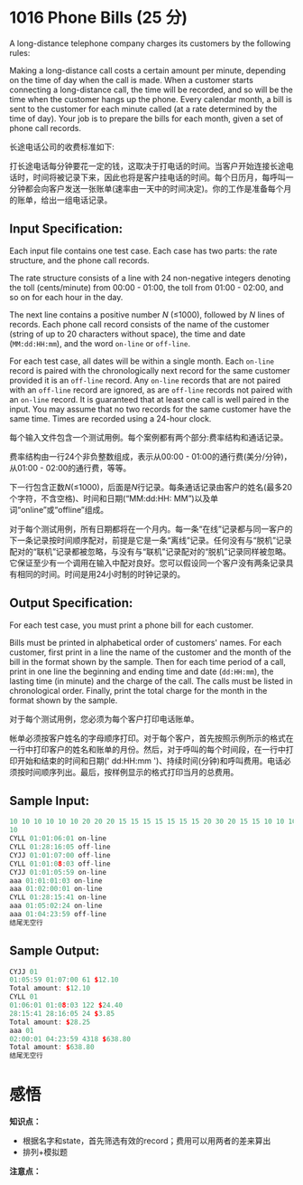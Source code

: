 # 1016 Phone Bills (25 分)

A long-distance telephone company charges its customers by the following rules:

Making a long-distance call costs a certain amount per minute, depending on the time of day when the call is made. When a customer starts connecting a long-distance call, the time will be recorded, and so will be the time when the customer hangs up the phone. Every calendar month, a bill is sent to the customer for each minute called (at a rate determined by the time of day). Your job is to prepare the bills for each month, given a set of phone call records.

长途电话公司的收费标准如下:

打长途电话每分钟要花一定的钱，这取决于打电话的时间。当客户开始连接长途电话时，时间将被记录下来，因此也将是客户挂电话的时间。每个日历月，每呼叫一分钟都会向客户发送一张账单(速率由一天中的时间决定)。你的工作是准备每个月的账单，给出一组电话记录。

## Input Specification:

Each input file contains one test case. Each case has two parts: the rate structure, and the phone call records.

The rate structure consists of a line with 24 non-negative integers denoting the toll (cents/minute) from 00:00 - 01:00, the toll from 01:00 - 02:00, and so on for each hour in the day.

The next line contains a positive number *N* (≤1000), followed by *N* lines of records. Each phone call record consists of the name of the customer (string of up to 20 characters without space), the time and date (`MM:dd:HH:mm`), and the word `on-line` or `off-line`.

For each test case, all dates will be within a single month. Each `on-line` record is paired with the chronologically next record for the same customer provided it is an `off-line` record. Any `on-line` records that are not paired with an `off-line` record are ignored, as are `off-line` records not paired with an `on-line` record. It is guaranteed that at least one call is well paired in the input. You may assume that no two records for the same customer have the same time. Times are recorded using a 24-hour clock.

每个输入文件包含一个测试用例。每个案例都有两个部分:费率结构和通话记录。

费率结构由一行24个非负整数组成，表示从00:00 - 01:00的通行费(美分/分钟)，从01:00 - 02:00的通行费，等等。

下一行包含正数*N*(≤1000)，后面是*N*行记录。每条通话记录由客户的姓名(最多20个字符，不含空格)、时间和日期(“MM:dd:HH: MM”)以及单词“online”或“offline”组成。

对于每个测试用例，所有日期都将在一个月内。每一条“在线”记录都与同一客户的下一条记录按时间顺序配对，前提是它是一条“离线”记录。任何没有与“脱机”记录配对的“联机”记录都被忽略，与没有与“联机”记录配对的“脱机”记录同样被忽略。它保证至少有一个调用在输入中配对良好。您可以假设同一个客户没有两条记录具有相同的时间。时间是用24小时制的时钟记录的。

## Output Specification:

For each test case, you must print a phone bill for each customer.

Bills must be printed in alphabetical order of customers' names. For each customer, first print in a line the name of the customer and the month of the bill in the format shown by the sample. Then for each time period of a call, print in one line the beginning and ending time and date (`dd:HH:mm`), the lasting time (in minute) and the charge of the call. The calls must be listed in chronological order. Finally, print the total charge for the month in the format shown by the sample.

对于每个测试用例，您必须为每个客户打印电话账单。

帐单必须按客户姓名的字母顺序打印。对于每个客户，首先按照示例所示的格式在一行中打印客户的姓名和账单的月份。然后，对于呼叫的每个时间段，在一行中打印开始和结束的时间和日期(' dd:HH:mm ')、持续时间(分钟)和呼叫费用。电话必须按时间顺序列出。最后，按样例显示的格式打印当月的总费用。

## Sample Input:

```cpp
10 10 10 10 10 10 20 20 20 15 15 15 15 15 15 15 20 30 20 15 15 10 10 10
10
CYLL 01:01:06:01 on-line
CYLL 01:28:16:05 off-line
CYJJ 01:01:07:00 off-line
CYLL 01:01:08:03 off-line
CYJJ 01:01:05:59 on-line
aaa 01:01:01:03 on-line
aaa 01:02:00:01 on-line
CYLL 01:28:15:41 on-line
aaa 01:05:02:24 on-line
aaa 01:04:23:59 off-line
结尾无空行
```

## Sample Output:

```cpp
CYJJ 01
01:05:59 01:07:00 61 $12.10
Total amount: $12.10
CYLL 01
01:06:01 01:08:03 122 $24.40
28:15:41 28:16:05 24 $3.85
Total amount: $28.25
aaa 01
02:00:01 04:23:59 4318 $638.80
Total amount: $638.80
结尾无空行
```

# 感悟

**知识点：**

- 根据名字和state，首先筛选有效的record；费用可以用两者的差来算出
- 排列+模拟题

**注意点：**